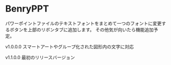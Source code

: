 # BenryPPT

パワーポイントファイルのテキストフォントをまとめて一つのフォントに変更するボタンを上部のリボンタブに追加します。
その他気が向いたら機能追加予定。


v1.0.0.0
スマートアートやグループ化された図形内の文字に対応

v1.1.0.0
最初のリリースバージョン
